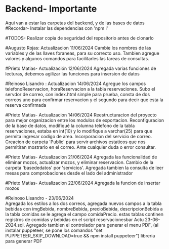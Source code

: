# Backend- Importante
Aqui van a estar las carpetas del backend, y de las bases de datos
#Recordar-
Instalar las dependencias con 'npm i' 

#TODOS- Realizar copia de seguridad del repositorio antes de clonarlo

#Augusto Rojas:
Actualizacion 11/06/2024
Cambie los nombres de las variables y de las llaves foraneas, para su correcto uso.
Tambien agregue valores y algunos comandos para facilitarles las tareas de consultas.

#Prieto Matias-
Actualización 12/06/2024 
Agregada varias funciones de lecturas, debemos agilizar las funciones para insersion de datos 

#Reinoso Lisandro :
Actualizacion 14/06/2024 
Agregue los campos telefonoReservacion, horaReservacion a la tabla reservaciones.
Subo el servdor de correo, con index.html simple para prueba, consta de dos correos uno para confirmar reservacion y el segundo para decir que esta la reserva confirmada

#Prieto Matias-
Actualizacion 14/06/2024
Reestructuracion del proyecto para mejor organizacion entre los modulos de exportacion. Reconfiguracion de la base de datos, modifiqué la columna telefono de la tabla reservaciones, estaba en int(10) y lo modifique a varchar(25) para que permita ingresar codigo de area. Incorporacion del servicio de correo. Creacion de carpeta 'Public' para servir archivos estaticos que nos permitiran mostrarlo en el correo. Ante cualquier duda o error consultar.


#Prieto Matias-
Actualizacion 21/06/2024
Agregada las funcionalidad de eliminar mozos, actualizar mozos, y eliminar reservacion. Cambio de la
carpeta 'basededatos' por 'servicios'. Agregada tambien la consulta de leer mesas para comprobaciones
desde el lado del administrador 

#Prieto Matias-
Actualizacion 22/06/2024
Agregada la funcion de insertar mozos

#Reinoso Lisandro - 23/06/2024  
Agregada los estilos a los dos correos, agregada nuevos campos a la tabla bebidas con imgBebida, nombreBebida, precioBebida, descripcionBebida a la tabla comidas se le agrega el campo comidaPrecio. estas tablas continen registros de comidas y bebidas en el script reservacionesbar Actu 23-06-2024.sql.
Agregado tambien el controlador para generar el menu PDF, (al instalar puppeteer, se pone los comandos "set PUPPETEER_SKIP_DOWNLOAD=true && npm install puppeteer") libreria para generar PDF
